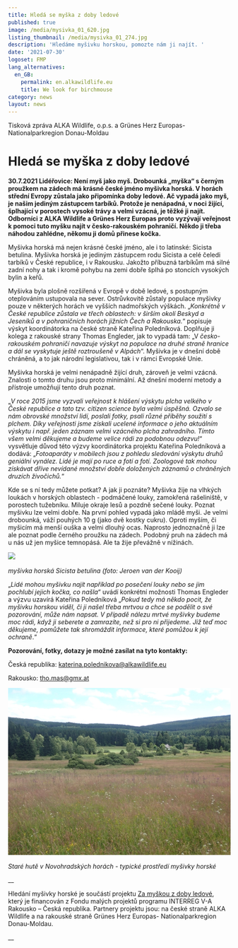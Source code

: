 ```yaml
---
title: Hledá se myška z doby ledové
published: true
image: /media/mysivka_01_620.jpg
listing_thumbnail: /media/mysivka_01_274.jpg
description: 'Hledáme myšivku horskou, pomozte nám ji najít. '
date: '2021-07-30'
logoset: FMP
lang_alternatives:
  en_GB:
    permalink: en.alkawildlife.eu
    title: We look for birchmouse
category: news
layout: news
---
```



Tisková zpráva ALKA Wildlife, o.p.s. a Grünes Herz Europas- Nationalparkregion Donau-Moldau

# Hledá se myška z doby ledové

**30.7.2021 Lidéřovice: Není myš jako myš. Drobounká „myška“ s černým proužkem na zádech má krásné české jméno myšivka horská. V horách střední Evropy zůstala jako připomínka doby ledové. Ač vypadá jako myš, je našim jediným zástupcem tarbíků. Protože je nenápadná, v noci žijící, šplhající v porostech vysoké trávy a velmi vzácná, je těžké ji najít. Odborníci z ALKA Wildlife a Grünes Herz Europas proto vyzývají veřejnost k pomoci tuto myšku najít v česko-rakouském pohraničí. Někdo ji třeba náhodou zahlédne, někomu ji domů přinese kočka.** 

Myšivka horská má nejen krásné české jméno, ale i to latinské: Sicista betulina. Myšivka horská je jediným zástupcem rodu Sicista a celé čeledi tarbíků v České republice, i v Rakousku. Jakožto příbuzná tarbíkům má silné zadní nohy a tak i kromě pohybu na zemi dobře šplhá po stoncích vysokých bylin a keřů. 

Myšivka byla plošně rozšířená v Evropě v době ledové, s postupným oteplováním ustupovala na sever. Ostrůvkovitě zůstaly populace myšivky pouze v některých horách ve vyšších nadmořských výškách. „_Konkrétně v České republice zůstala ve třech oblastech: v širším okolí Beskyd a Jeseníků a v pohraničních horách jižních Čech a Rakouska._“ popisuje  výskyt koordinátorka na české straně Kateřina Poledníková. Doplňuje ji kolega z rakouské strany Thomas Engleder, jak to vypadá tam: „V _česko-rakouském pohraničí navazuje výskyt na populace na druhé straně hranice a dál se vyskytuje ještě roztroušeně v Alpách_“.  Myšivka je v dnešní době chráněná, a to jak národní legislativou, tak i v rámci Evropské Unie.

Myšivka horská je velmi nenápadně žijící druh, zároveň je velmi vzácná. Znalosti o tomto druhu jsou proto minimální. Až dnešní moderní metody a přístroje umožňují tento druh poznat. 

„_V roce 2015 jsme vyzvali veřejnost k hlášení výskytu plcha velkého v České republice a tato tzv. citizen science byla velmi úspěšná. Ozvalo se nám obrovské množství lidí, poslali fotky, psali různé příběhy soužití s plchem. Díky veřejnosti jsme získali ucelené informace o jeho aktuálním výskytu i např. jeden záznam velmi vzácného plcha zahradního. Tímto všem velmi děkujeme a budeme velice rádi za podobnou odezvu!_“ vysvětluje  důvod této výzvy koordinátorka projektu Kateřina Poledníková a dodává: „_Fotoaparáty v mobilech jsou z pohledu sledování výskytu druhů geniální vynález. Lidé je mají po ruce a fotí a fotí. Zoologové tak mohou získávat dříve nevídané množství dobře doložených záznamů o chráněných druzích živočichů._“ 

Kde se s ní tedy můžete potkat? A jak ji poznáte? Myšivka žije na vlhkých loukách v horských oblastech - podmáčené louky, zamokřená rašeliniště, v porostech tužebníku. Miluje okraje lesů a pozdně sečené louky. Poznat myšivku lze velmi dobře. Na první pohled vypadá jako mládě myši. Je velmi drobounká, váží pouhých 10 g (jako dvě kostky cukru). Oproti myším, či myšicím má menší ouška a velmi dlouhý ocas. Naprosto jednoznačně ji lze ale poznat podle černého proužku na zádech. Podobný pruh na zádech má u nás už jen myšice temnopásá. Ale ta žije převážně v nížinách. 

![](/media/myšivka_6_620.jpg)



_myšivka horská Sicista betulina (foto: Jeroen van der Kooij)_

„_Lidé mohou myšivku najít například po posečení louky nebo se jim pochlubí jejich kočka, co našla_“ uvádí konkrétní možnosti Thomas Engleder a výzvu uzavírá Kateřina Poledníková „_Pokud tedy má někdo pocit, že myšivku horskou viděl, či ji našel třeba mrtvou a chce se podělit o své pozorování, může nám napsat. V případě nálezu mrtvé myšivky budeme moc rádi, když ji seberete a zamrazíte, než si pro ni přijedeme. Již teď moc děkujeme, pomůžete tak shromáždit informace, které pomůžou k její ochraně_.“ 

**Pozorování, fotky, dotazy je možné zasílat na tyto kontakty:** 

Česká republika: katerina.polednikova@alkawildlife.eu 

Rakousko: tho.mas@gmx.at 



![](/media/stare_hute_620.jpg)

_Staré hutě v Novohradských horách - typické prostředí myšivky horské_

__

Hledání myšivky horské je součástí projektu [Za myškou z doby ledové](/projects/za-my%C5%A1kou-z-doby-ledov%C3%A9), který je financován z Fondu malých projektů programu INTERREG V-A Rakousko – Česká republika. Partnery projektu jsou: na české straně ALKA Wildlife a na rakouské straně Grünes Herz Europas- Nationalparkregion Donau-Moldau. 


__
